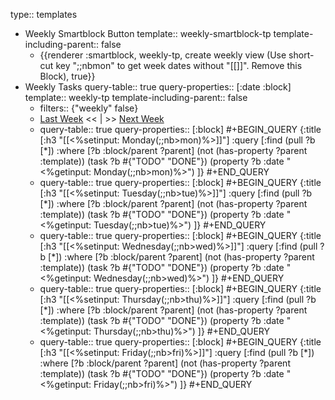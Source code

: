 type:: templates

- Weekly Smartblock Button
  template:: weekly-smartblock-tp
  template-including-parent:: false
	- {{renderer :smartblock, weekly-tp, create weekly view (Use short-cut key ";;nbmon" to get week dates without "[[]]". Remove this Block), true}}
- Weekly Tasks
  query-table:: true
  query-properties:: [:date :block]
  template:: weekly-tp
  template-including-parent:: false
	- filters:: {"weekly" false}
	- [Last Week]([[Weekly/]]) << | >> [Next Week]([[Weekly/]])
	- query-table:: true
	  query-properties:: [:block]
	  #+BEGIN_QUERY
	  {:title [:h3 "[[<%setinput: Monday(;;nb>mon)%>]]"]
	   :query [:find (pull ?b [*])
	         :where
	         [?b :block/parent ?parent]
	         (not (has-property ?parent :template))
	         (task ?b #{"TODO" "DONE"})
	         (property ?b :date "<%getinput: Monday(;;nb>mon)%>")
	  ]}
	  #+END_QUERY
	- query-table:: true
	  query-properties:: [:block]
	  #+BEGIN_QUERY
	  {:title [:h3 "[[<%setinput: Tuesday(;;nb>tue)%>]]"]
	   :query [:find (pull ?b [*])
	         :where
	         [?b :block/parent ?parent]
	         (not (has-property ?parent :template))
	         (task ?b #{"TODO" "DONE"})
	         (property ?b :date "<%getinput: Tuesday(;;nb>tue)%>")
	  ]}
	  #+END_QUERY
	- query-table:: true
	  query-properties:: [:block]
	  #+BEGIN_QUERY
	  {:title [:h3 "[[<%setinput: Wednesday(;;nb>wed)%>]]"]
	   :query [:find (pull ?b [*])
	         :where
	         [?b :block/parent ?parent]
	         (not (has-property ?parent :template))
	         (task ?b #{"TODO" "DONE"})
	         (property ?b :date "<%getinput: Wednesday(;;nb>wed)%>")
	  ]}
	  #+END_QUERY
	- query-table:: true
	  query-properties:: [:block]
	  #+BEGIN_QUERY
	  {:title [:h3 "[[<%setinput: Thursday(;;nb>thu)%>]]"]
	   :query [:find (pull ?b [*])
	         :where
	         [?b :block/parent ?parent]
	         (not (has-property ?parent :template))
	         (task ?b #{"TODO" "DONE"})
	         (property ?b :date "<%getinput: Thursday(;;nb>thu)%>")
	  ]}
	  #+END_QUERY
	- query-table:: true
	  query-properties:: [:block]
	  #+BEGIN_QUERY
	  {:title [:h3 "[[<%setinput: Friday(;;nb>fri)%>]]"]
	   :query [:find (pull ?b [*])
	         :where
	         [?b :block/parent ?parent]
	         (not (has-property ?parent :template))
	         (task ?b #{"TODO" "DONE"})
	         (property ?b :date "<%getinput: Friday(;;nb>fri)%>")
	  ]}
	  #+END_QUERY